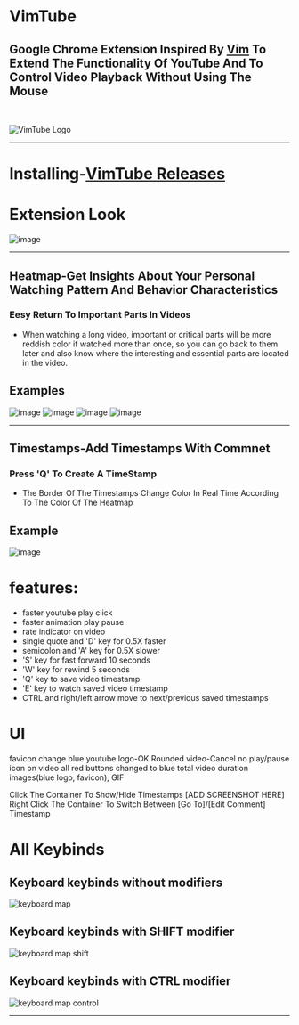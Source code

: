 # VimTube
## Google Chrome Extension Inspired By [Vim](https://en.wikipedia.org/wiki/Vim_(text_editor)) To Extend The Functionality Of YouTube And To Control Video Playback Without Using The Mouse
<br>

![VimTube Logo](https://github.com/Snir-Dekel/VimTube/assets/66528853/a7c3107f-426a-47cc-a97f-bd5e5c3bd97d)

---

# Installing-[VimTube Releases](https://github.com/Snir-Dekel/VimTube/releases)

# Extension Look
![image](https://github.com/Snir-Dekel/VimTube/assets/66528853/bca61340-2891-447b-b974-305ced690c13)


---
## Heatmap-Get Insights About Your Personal Watching Pattern And Behavior Characteristics
### Eesy Return To Important Parts In Videos
- When watching a long video, important or critical parts will be more reddish color if watched more than once, so you can go back to them later and also know where the interesting and essential parts are located in the video.
## Examples 
![image](https://github.com/Snir-Dekel/VimTube/assets/66528853/c8266948-d5e2-46f0-ba15-11bf5c42c701)
![image](https://github.com/Snir-Dekel/VimTube/assets/66528853/c58aa837-e31e-42d8-bed1-d2e8f7ce25ee)
![image](https://github.com/Snir-Dekel/VimTube/assets/66528853/5623643b-3747-4176-bfbe-6e4b5ca3ef63)
![image](https://github.com/Snir-Dekel/VimTube/assets/66528853/76629ef9-17f9-4e4e-a9dd-5eece25cc8ad)

---
## Timestamps-Add Timestamps With Commnet 
### Press 'Q' To Create A TimeStamp
- The Border Of The Timestamps Change Color In Real Time According To The Color Of The Heatmap
## Example
![image](https://github.com/Snir-Dekel/VimTube/assets/66528853/8dfa91f5-9269-41f4-8dc8-bdcebc9d5f17)





# features:
- faster youtube play click
- faster animation play pause
- rate indicator on video
- single quote and 'D' key for 0.5X faster
- semicolon and 'A' key for 0.5X slower
- 'S' key for fast forward 10 seconds
- 'W' key for rewind 5 seconds
- 'Q' key to save video timestamp
- 'E' key to watch saved video timestamp
- CTRL and right/left arrow move to next/previous saved timestamps
# UI
favicon change
blue youtube logo-OK
Rounded video-Cancel
no play/pause icon on video
all red buttons changed to blue
total video duration
images(blue logo, favicon), GIF


Click The Container To Show/Hide Timestamps [ADD SCREENSHOT HERE]
Right Click The Container To Switch Between [Go To]/[Edit Comment] Timestamp

# All Keybinds
## Keyboard keybinds without modifiers
![keyboard map](https://github.com/Snir-Dekel/VimTube/assets/66528853/c8c29be5-7bc0-4ebe-a004-14d5c3fa2f7c)
## Keyboard keybinds with SHIFT modifier
![keyboard map shift](https://github.com/Snir-Dekel/VimTube/assets/66528853/ddf6b5a8-003c-4f9a-92e0-c8c9188f67fe)
## Keyboard keybinds with CTRL modifier
![keyboard map control](https://github.com/Snir-Dekel/VimTube/assets/66528853/542dcabc-a16d-4725-b6e5-4a673086d628)




------------



